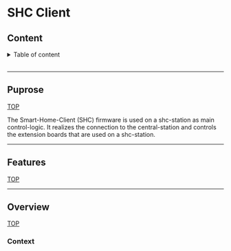 
# SHC Client

## Content

<details>
<summary>Table of content</summary>

[Puprose](#Puprose)\
[Features](#Features)\
[Overview](#Overview)

</details>
<br>

---

## Puprose
[TOP](#content)

The Smart-Home-Client (SHC) firmware is used on a shc-station as main control-logic.
It realizes the connection to the central-station and controls the extension boards that are used on a shc-station.

---

## Features
[TOP](#content)

---

## Overview
[TOP](#content)



### Context

